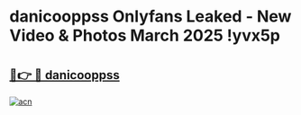 # danicooppss Onlyfans Leaked - New Video & Photos March 2025 !yvx5p

# <h2><a href="https://az0z5n.iuczelnia.edu.pl?title=danicooppss&ref=yvx5p">🔗👉 🔴 danicooppss</a></h2>

[![acn](https://github.com/user-attachments/assets/0f9c940e-d8b0-45ae-aac7-cd30a18b3e1c)](https://az0z5n.iuczelnia.edu.pl?title=danicooppss&ref=yvx5p)

